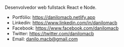 Desenvolvedor web fullstack React e Node.

* Portfólio: https://danilomacb.netlify.app
* Linkedin: https://www.linkedin.com/in/danilomacb
* Facebook: https://www.facebook.com/danilomacb
* Twitter: https://twitter.com/danilomacb
* Email: danilo.macb@gmail.com